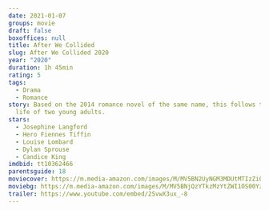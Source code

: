 ```yaml
---
date: 2021-01-07
groups: movie
draft: false
boxoffices: null
title: After We Collided
slug: After We Collided 2020
year: "2020"
duration: 1h 45min
rating: 5
tags:
  - Drama
  - Romance
story: Based on the 2014 romance novel of the same name, this follows the love
  life of two young adults.
stars:
  - Josephine Langford
  - Hero Fiennes Tiffin
  - Louise Lombard
  - Dylan Sprouse
  - Candice King
imdbid: tt10362466
parentsguide: 18
moviecover: https://m.media-amazon.com/images/M/MV5BN2UyNGM3MDUtMTIzZi00ZDdkLThlYTktYjk0ZDMzM2JiMjMyXkEyXkFqcGdeQXVyNzE0MjkxMzA@._V1_FMjpg_UY863_.jpg
moviebg: https://m.media-amazon.com/images/M/MV5BNjQzYTkzMzYtZWI1OS00YzcxLWI0MTAtZTYzM2E4M2UyNDdiXkEyXkFqcGdeQXVyNzE0MjkxMzA@._V1_FMjpg_UX1280_.jpg
trailer: https://www.youtube.com/embed/2SvwX3ux_-8
---
```

